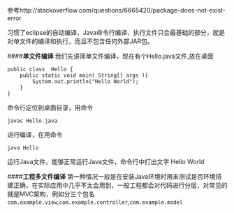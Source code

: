参考http://stackoverflow.com/questions/6665420/package-does-not-exist-error

习惯了eclipse的自动编译，Java命令行编译、执行文件只会最基础的部分，就是对单文件的编译和执行，而且不包含任何外部JAR包。

####**单文件编译**
我们先讲简单文件编译，现在有个Hello.java文件,放在桌面
```
public class  Hello {
	public static void main( String[] args ){
		System.out.println("Hello World");
	}
}
```
命令行定位到桌面目录，用命令
```
javac Hello.java
```
进行编译，在用命令
```
java Hello
```
运行Java文件，能够正常运行Java文件，命令行中打出文字
Hello World

####**工程多文件编译**
第一种情况一般是在安装Java环境时用来测试是否环境搭建正确，在实际应用中几乎不太会用到，一般工程都会对代码进行分层，对常见的就是MVC架构，例如分三个包名`com.example.view`,`com.example.controller`,`com.example.model`